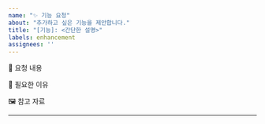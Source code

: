 ```yaml
---
name: "✨ 기능 요청"
about: "추가하고 싶은 기능을 제안합니다."
title: "[기능]: <간단한 설명>"
labels: enhancement
assignees: ''
---
```


🚀 요청 내용
<!-- 추가하고 싶은 기능을 간단히 설명해주세요. -->

🎯 필요한 이유
<!-- 이 기능이 왜 필요한지 작성해주세요. -->

🖼️ 참고 자료
<!-- 관련 자료나 예시를 첨부해주세요. -->

---